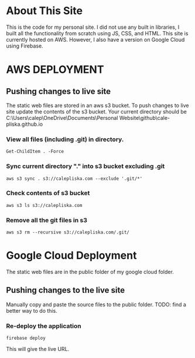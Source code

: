 # About This Site

This is the code for my personal site.  I did not use any built in libraries, I built all the functionality from scratch using JS, CSS, and HTML.  This site is currently hosted on AWS.  However, I also have a version on Google Cloud using Firebase.

# AWS DEPLOYMENT

## Pushing changes to live site
The static web files are stored in an aws s3 bucket.  To push changes to live site update the contents of the s3 bucket.  Your current directory should be C:\Users\calep\OneDrive\Documents\Personal Website\github\cale-pliska.github.io

### View all files (including .git) in directory.
~~~
Get-ChildItem . -Force
~~~
### Sync current directory "." into s3 bucket excluding .git
~~~
aws s3 sync . s3://calepliska.com --exclude '.git/*'
~~~
### Check contents of s3 bucket
~~~
aws s3 ls s3://calepliska.com
~~~

### Remove all the git files in s3
~~~
aws s3 rm --recursive s3://calepliska.com/.git/
~~~

# Google Cloud Deployment
The static web files are in the public folder of my google cloud folder.

## Pushing changes to the live site
Manually copy and paste the source files to the public folder.
TODO: find a better way to do this.

### Re-deploy the application
~~~
firebase deploy
~~~
This will give the live URL.

